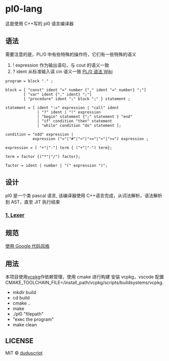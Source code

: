 <!--
 * @Author: zhangsunbaohong
 * @Email: zhangsunbaohong@163.com
 * @Date: 2021-10-12 07:59:47
 * @LastEditTime: 2021-12-26 10:38:27
 * @Description:
-->

# pl0-lang

这是使用 C++写的 pl0 语言编译器

## 语法

需要注意的是，PL/0 中有些特殊的操作符，它们有一些特殊的语义

1. ! expression 作为输出语句，与 cout 的语义一致
2. ? ident 从标准输入读 cin 语义一致
   [PL/0 语法 Wiki](https://en.wikipedia.org/wiki/PL/0#cite_note-2)

```
program = block "." ;

block = [ "const" ident "=" number {"," ident "=" number} ";"]
        [ "var" ident {"," ident} ";"]
        { "procedure" ident ";" block ";" } statement ;

statement = [ ident ":=" expression | "call" ident
              | "?" ident | "!" expression
              | "begin" statement {";" statement } "end"
              | "if" condition "then" statement
              | "while" condition "do" statement ];

condition = "odd" expression |
            expression ("="|"#"|"<"|"<="|">"|">=") expression ;

expression = [ "+"|"-"] term { ("+"|"-") term};

term = factor {("*"|"/") factor};

factor = ident | number | "(" expression ")";
```

## 设计

pl0 是一个类 pascal 语言, 该编译器使用 C++语言完成，从词法解析，语法解析到 AST，直至 JIT 执行结束

### [1. Lexer](./docs/Lexer.md)

## 规范

[使用 Google 代码风格](https://zh-google-styleguide.readthedocs.io/en/latest/google-cpp-styleguide/naming/#general-naming-rules)

## 用法

本项目使用[vcpkg](https://vcpkg.io/en/index.html)作依赖管理，使用 cmake 进行构建
安装 vcpkg，vscode 配置 CMAKE_TOOLCHAIN_FILE=/install_path/vcpkg/scripts/buildsystems/vcpkg.

- mkdir build
- cd build
- cmake ..
- make
- ./pl0 "filepath"
- "exec the program"
- make clean

## LICENSE

MIT © [duduscript](https://github.com/duduscript)
